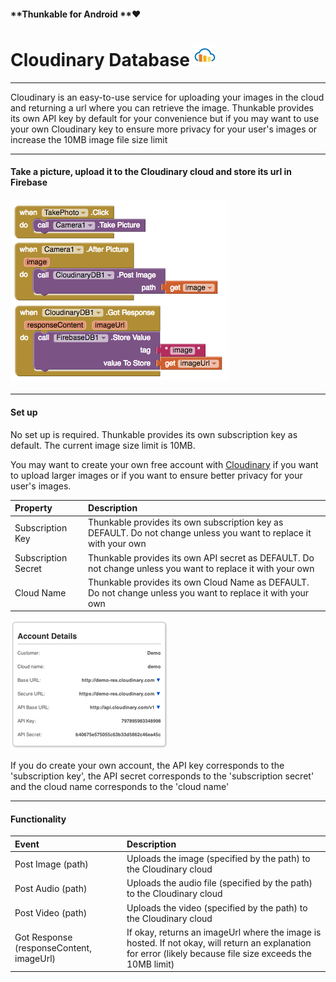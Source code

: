 #### **Thunkable for Android **❤

# Cloudinary Database ![](/assets/cloudinary-icon.png)

---

Cloudinary is an easy-to-use service for uploading your images in the cloud and returning a url where you can retrieve the image. Thunkable provides its own API key by default for your convenience but if you may want to use your own Cloudinary key to ensure more privacy for your user's images or increase the 10MB image file size limit

---

#### Take a picture, upload it to the Cloudinary cloud and store its url in Firebase

#### ![](/assets/cloudinary-blocks.png)

---

#### Set up

No set up is required. Thunkable provides its own subscription key as default. The current image size limit is 10MB.

You may want to create your own free account with [Cloudinary](http://cloudinary.com/) if you want to upload larger images or if you want to ensure better privacy for your user's images.

| Property | Description |
| :--- | :--- |
| Subscription Key | Thunkable provides its own subscription key as DEFAULT. Do not change unless you want to replace it with your own |
| Subscription Secret | Thunkable provides its own API secret as DEFAULT. Do not change unless you want to replace it with your own |
| Cloud Name | Thunkable provides its own Cloud Name as DEFAULT. Do not change unless you want to replace it with your own |

![](/assets/cloudinary-account.png)

If you do create your own account, the API key corresponds to the 'subscription key', the API secret corresponds to the 'subscription secret' and the cloud name corresponds to the 'cloud name'

---

#### Functionality

| Event | Description |
| :--- | :--- |
| Post Image \(path\) | Uploads the image \(specified by the path\) to the Cloudinary cloud |
| Post Audio \(path\) | Uploads the audio file \(specified by the path\) to the Cloudinary cloud |
| Post Video \(path\) | Uploads the video \(specified by the path\) to the Cloudinary cloud |
| Got Response \(responseContent, imageUrl\) | If okay, returns an imageUrl where the image is hosted. If not okay, will return an explanation for error \(likely because file size exceeds the 10MB limit\) |



